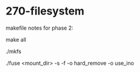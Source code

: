 # 270-filesystem

makefile notes for phase 2:

make all

./mkfs

./fuse <mount_dir> -s -f -o hard_remove -o use_ino
